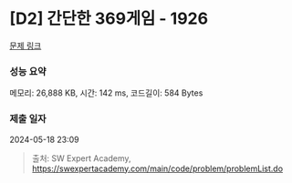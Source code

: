 # [D2] 간단한 369게임 - 1926 

[문제 링크](https://swexpertacademy.com/main/code/problem/problemDetail.do?contestProbId=AV5PTeo6AHUDFAUq) 

### 성능 요약

메모리: 26,888 KB, 시간: 142 ms, 코드길이: 584 Bytes

### 제출 일자

2024-05-18 23:09



> 출처: SW Expert Academy, https://swexpertacademy.com/main/code/problem/problemList.do